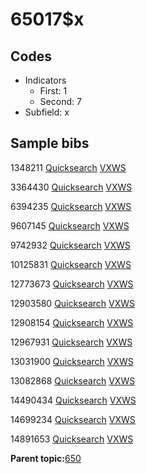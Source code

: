 # 65017$x

## Codes

-   Indicators
    -   First: 1
    -   Second: 7
-   Subfield: x

## Sample bibs

1348211 [Quicksearch](https://search.library.yale.edu/catalog/1348211) [VXWS](http://prodorbis.library.yale.edu:7014/vxws/GetHoldingsService?bibId=1348211)

3364430 [Quicksearch](https://search.library.yale.edu/catalog/3364430) [VXWS](http://prodorbis.library.yale.edu:7014/vxws/GetHoldingsService?bibId=3364430)

6394235 [Quicksearch](https://search.library.yale.edu/catalog/6394235) [VXWS](http://prodorbis.library.yale.edu:7014/vxws/GetHoldingsService?bibId=6394235)

9607145 [Quicksearch](https://search.library.yale.edu/catalog/9607145) [VXWS](http://prodorbis.library.yale.edu:7014/vxws/GetHoldingsService?bibId=9607145)

9742932 [Quicksearch](https://search.library.yale.edu/catalog/9742932) [VXWS](http://prodorbis.library.yale.edu:7014/vxws/GetHoldingsService?bibId=9742932)

10125831 [Quicksearch](https://search.library.yale.edu/catalog/10125831) [VXWS](http://prodorbis.library.yale.edu:7014/vxws/GetHoldingsService?bibId=10125831)

12773673 [Quicksearch](https://search.library.yale.edu/catalog/12773673) [VXWS](http://prodorbis.library.yale.edu:7014/vxws/GetHoldingsService?bibId=12773673)

12903580 [Quicksearch](https://search.library.yale.edu/catalog/12903580) [VXWS](http://prodorbis.library.yale.edu:7014/vxws/GetHoldingsService?bibId=12903580)

12908154 [Quicksearch](https://search.library.yale.edu/catalog/12908154) [VXWS](http://prodorbis.library.yale.edu:7014/vxws/GetHoldingsService?bibId=12908154)

12967931 [Quicksearch](https://search.library.yale.edu/catalog/12967931) [VXWS](http://prodorbis.library.yale.edu:7014/vxws/GetHoldingsService?bibId=12967931)

13031900 [Quicksearch](https://search.library.yale.edu/catalog/13031900) [VXWS](http://prodorbis.library.yale.edu:7014/vxws/GetHoldingsService?bibId=13031900)

13082868 [Quicksearch](https://search.library.yale.edu/catalog/13082868) [VXWS](http://prodorbis.library.yale.edu:7014/vxws/GetHoldingsService?bibId=13082868)

14490434 [Quicksearch](https://search.library.yale.edu/catalog/14490434) [VXWS](http://prodorbis.library.yale.edu:7014/vxws/GetHoldingsService?bibId=14490434)

14699234 [Quicksearch](https://search.library.yale.edu/catalog/14699234) [VXWS](http://prodorbis.library.yale.edu:7014/vxws/GetHoldingsService?bibId=14699234)

14891653 [Quicksearch](https://search.library.yale.edu/catalog/14891653) [VXWS](http://prodorbis.library.yale.edu:7014/vxws/GetHoldingsService?bibId=14891653)

**Parent topic:**[650](../../tags/650/650.md)

